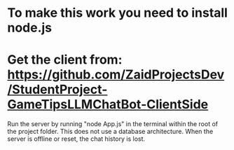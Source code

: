 # To make this work you need to install node.js 
# Get the client from: https://github.com/ZaidProjectsDev/StudentProject-GameTipsLLMChatBot-ClientSide
Run the server by running "node App.js" in the terminal within the root of the project folder.
This does not use a database architecture. When the server is offline or reset, the chat history is lost.
